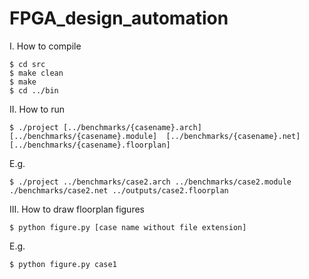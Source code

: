 # FPGA_design_automation
I. How to compile <br/>
```
$ cd src 
$ make clean
$ make 
$ cd ../bin 
```
II. How to run <br/>
```
$ ./project [../benchmarks/{casename}.arch]  [../benchmarks/{casename}.module]  [../benchmarks/{casename}.net]  [../benchmarks/{casename}.floorplan]
```
E.g. <br/>
```
$ ./project ../benchmarks/case2.arch ../benchmarks/case2.module ./benchmarks/case2.net ../outputs/case2.floorplan 
```
III. How to draw floorplan figures <br/>
```
$ python figure.py [case name without file extension]
```
E.g. <br/>
```
$ python figure.py case1
```